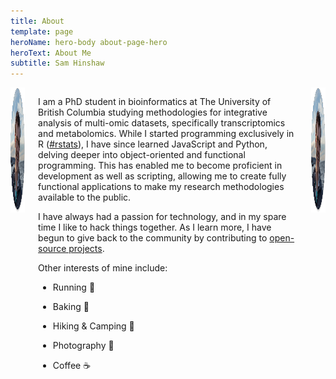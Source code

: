 ```yaml
---
title: About
template: page
heroName: hero-body about-page-hero
heroText: About Me
subtitle: Sam Hinshaw
---
```


<div class="columns is-desktop">
  <div class="column is-12-tablet is-12-mobile is-hidden-desktop">
    <div class="content has-text-centered">
      <img src="/images/sam_avatar.png" alt="Profile Picture" height="200" width="200">
    </div>
  </div>
  <div class="column is-8-desktop is-12-tablet is-12-mobile">

I am a PhD student in bioinformatics at The University of British Columbia studying methodologies for integrative analysis of multi-omic datasets, specifically transcriptomics and metabolomics. While I started programming exclusively in R (<a href="https://twitter.com/hashtag/rstats">#rstats</a>), I have since learned JavaScript and Python, delving deeper into object-oriented and functional programming. This has enabled me to become proficient in development as well as scripting, allowing me to create fully functional applications to make my research methodologies available to the public.

I have always had a passion for technology, and in my spare time I like to hack things together. As I learn more, I have begun to give back to the community by contributing to [open-source projects](/projects#open-source).

Other interests of mine include:
- Running 🏃
- Baking 🥖
- Hiking & Camping 🌲
- Photography 📸
- Coffee ☕

  </div>
  <div class="column is-4 is-hidden-touch">
    <div class="content is-pulled-right">
      <img src="/images/sam_avatar.png" alt="Profile Picture" height="200" width="200">
    </div>
  </div>
</div>
